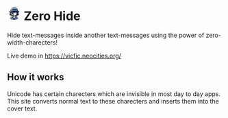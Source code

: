 # [![Zero Hide!](https://github.com/vicfic18/zerohide/blob/9fb0a664feeecd7a42ece76603a4b53b3b27a56d/favicon-32x32.png)](https://github.com/vicfic18/zerohide) Zero Hide
Hide text-messages inside another text-messages using the power of zero-width-charecters!

Live demo in https://vicfic.neocities.org/

## How it works
Unicode has certain charecters which are invisible in most day to day apps.
This site converts normal text to these charecters and inserts them into the cover text.
